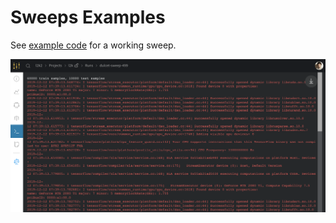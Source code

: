 # Sweeps Examples

See [example code](https://github.com/wandb/examples/tree/master/pytorch-cnn-fashion) for a working sweep.

![](../.gitbook/assets/image%20%2854%29.png)

